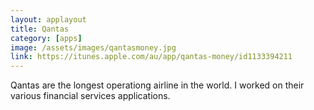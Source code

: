 ```yaml
---
layout: applayout
title: Qantas
category: [apps]
image: /assets/images/qantasmoney.jpg
link: https://itunes.apple.com/au/app/qantas-money/id1133394211
---
```


Qantas are the longest operationg airline in the world. I worked on their various financial services applications.